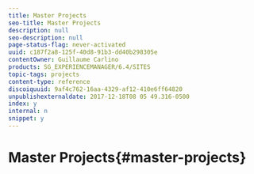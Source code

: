```yaml
---
title: Master Projects
seo-title: Master Projects
description: null
seo-description: null
page-status-flag: never-activated
uuid: c187f2a8-125f-40d8-91b3-dd40b298305e
contentOwner: Guillaume Carlino
products: SG_EXPERIENCEMANAGER/6.4/SITES
topic-tags: projects
content-type: reference
discoiquuid: 9af4c762-16aa-4329-af12-410e6ff64820
unpublishexternaldate: 2017-12-18T08 05 49.316-0500
index: y
internal: n
snippet: y
---
```


# Master Projects{#master-projects}


